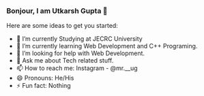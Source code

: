 ### Bonjour, I am Utkarsh Gupta 👋


Here are some ideas to get you started:

- 🔭 I’m currently Studying at JECRC University
- 🌱 I’m currently learning Web Development and C++ Programing.
- 🤔 I’m looking for help with Web Development.
- 💬 Ask me about Tech related stuff.
- 📫 How to reach me: Instagram - @mr.__ug
- 😄 Pronouns: He/His
- ⚡ Fun fact: Nothing 
